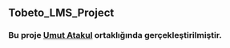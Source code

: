 ## Tobeto_LMS_Project

### Bu proje [Umut Atakul](https://github.com/umutatakul) ortaklığında gerçekleştirilmiştir.
